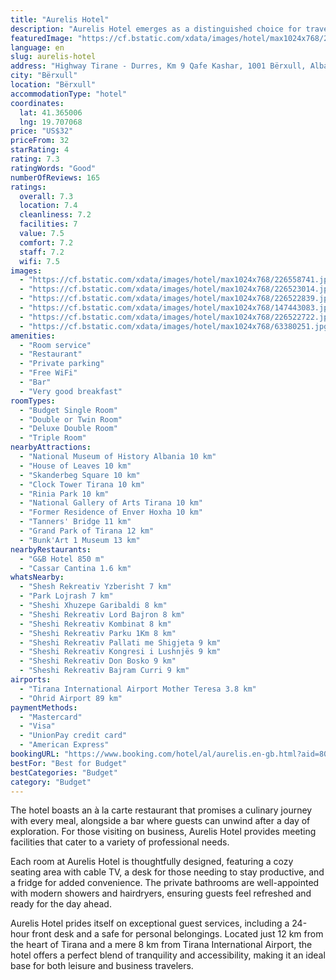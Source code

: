 ```yaml
---
title: "Aurelis Hotel"
description: "Aurelis Hotel emerges as a distinguished choice for travelers seeking comfort and convenience in Tirana."
featuredImage: "https://cf.bstatic.com/xdata/images/hotel/max1024x768/226558741.jpg?k=c295b7b15ace7744f128ecdefcc9b984ff3eff9f0395e94384bbfea2888ef858&o=&hp=1"
language: en
slug: aurelis-hotel
address: "Highway Tirane - Durres, Km 9 Qafe Kashar, 1001 Bërxull, Albania"
city: "Bërxull"
location: "Bërxull"
accommodationType: "hotel"
coordinates:
  lat: 41.365006
  lng: 19.707068
price: "US$32"
priceFrom: 32
starRating: 4
rating: 7.3
ratingWords: "Good"
numberOfReviews: 165
ratings:
  overall: 7.3
  location: 7.4
  cleanliness: 7.2
  facilities: 7
  value: 7.5
  comfort: 7.2
  staff: 7.2
  wifi: 7.5
images:
  - "https://cf.bstatic.com/xdata/images/hotel/max1024x768/226558741.jpg?k=c295b7b15ace7744f128ecdefcc9b984ff3eff9f0395e94384bbfea2888ef858&o=&hp=1"
  - "https://cf.bstatic.com/xdata/images/hotel/max1024x768/226523014.jpg?k=52316e51c02dad15f05e8cbf0afc2187ffb515676901776bf0a3f38cbb837096&o=&hp=1"
  - "https://cf.bstatic.com/xdata/images/hotel/max1024x768/226522839.jpg?k=f7a71cefdf164098fc7012c50d94b560bd1ce21c291cd12cd55ae45fdf64e1eb&o=&hp=1"
  - "https://cf.bstatic.com/xdata/images/hotel/max1024x768/147443083.jpg?k=619f064f7a0516343af500a2c5da4b5e2361effc7fcbbf985bff4ed94f909c3c&o=&hp=1"
  - "https://cf.bstatic.com/xdata/images/hotel/max1024x768/226522722.jpg?k=23891dfa57eaca9fade35e9ad7c1456f560cbd8f7502c722f26d225c3ccf5ae8&o=&hp=1"
  - "https://cf.bstatic.com/xdata/images/hotel/max1024x768/63380251.jpg?k=7122b45bf0904a2b9dc15bac928a1e26e53147d49d34ac7c63b03c99f0998fab&o=&hp=1"
amenities:
  - "Room service"
  - "Restaurant"
  - "Private parking"
  - "Free WiFi"
  - "Bar"
  - "Very good breakfast"
roomTypes:
  - "Budget Single Room"
  - "Double or Twin Room"
  - "Deluxe Double Room"
  - "Triple Room"
nearbyAttractions:
  - "National Museum of History Albania 10 km"
  - "House of Leaves 10 km"
  - "Skanderbeg Square 10 km"
  - "Clock Tower Tirana 10 km"
  - "Rinia Park 10 km"
  - "National Gallery of Arts Tirana 10 km"
  - "Former Residence of Enver Hoxha 10 km"
  - "Tanners' Bridge 11 km"
  - "Grand Park of Tirana 12 km"
  - "Bunk'Art 1 Museum 13 km"
nearbyRestaurants:
  - "G&B Hotel 850 m"
  - "Cassar Cantina 1.6 km"
whatsNearby:
  - "Shesh Rekreativ Yzberisht 7 km"
  - "Park Lojrash 7 km"
  - "Sheshi Xhuzepe Garibaldi 8 km"
  - "Sheshi Rekreativ Lord Bajron 8 km"
  - "Sheshi Rekreativ Kombinat 8 km"
  - "Sheshi Rekreativ Parku 1Km 8 km"
  - "Sheshi Rekreativ Pallati me Shigjeta 9 km"
  - "Sheshi Rekreativ Kongresi i Lushnjës 9 km"
  - "Sheshi Rekreativ Don Bosko 9 km"
  - "Sheshi Rekreativ Bajram Curri 9 km"
airports:
  - "Tirana International Airport Mother Teresa 3.8 km"
  - "Ohrid Airport 89 km"
paymentMethods:
  - "Mastercard"
  - "Visa"
  - "UnionPay credit card"
  - "American Express"
bookingURL: "https://www.booking.com/hotel/al/aurelis.en-gb.html?aid=8035640"
bestFor: "Best for Budget"
bestCategories: "Budget"
category: "Budget"
---
```


The hotel boasts an à la carte restaurant that promises a culinary journey with every meal, alongside a bar where guests can unwind after a day of exploration. For those visiting on business, Aurelis Hotel provides meeting facilities that cater to a variety of professional needs.

Each room at Aurelis Hotel is thoughtfully designed, featuring a cozy seating area with cable TV, a desk for those needing to stay productive, and a fridge for added convenience. The private bathrooms are well-appointed with modern showers and hairdryers, ensuring guests feel refreshed and ready for the day ahead.

Aurelis Hotel prides itself on exceptional guest services, including a 24-hour front desk and a safe for personal belongings. Located just 12 km from the heart of Tirana and a mere 8 km from Tirana International Airport, the hotel offers a perfect blend of tranquility and accessibility, making it an ideal base for both leisure and business travelers.